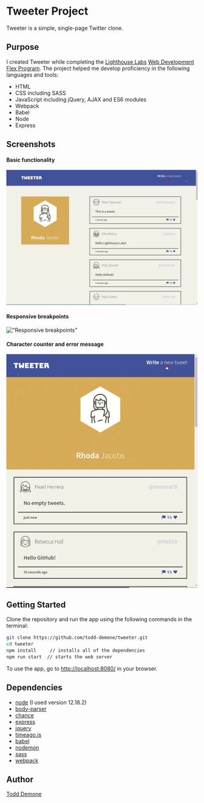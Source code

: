 # Tweeter Project

Tweeter is a simple, single-page Twitter clone.

## Purpose

I created Tweeter while completing the [Lighthouse Labs](https://github.com/lighthouse-labs) [Web Development Flex Program](https://www.lighthouselabs.ca/en/web-development-flex-program). The project helped me develop proficiency in the following languages and tools:

- HTML
- CSS including SASS
- JavaScript including jQuery, AJAX and ES6 modules
- Webpack
- Babel
- Node
- Express

## Screenshots

#### Basic functionality

!["Toggling the tweet form"](https://github.com/todd-demone/tweeter/blob/master/docs/toggle-tweet.gif?raw=true)

#### Responsive breakpoints

!["Responsive breakpoints"](https://github.com/todd-demone/tweeter/blob/master/docs/responsive-breakpoints.gif?raw=true)

#### Character counter and error message

!["Character counter and error message"](https://github.com/todd-demone/tweeter/blob/master/docs/error-long-tweet.gif?raw=true)

## Getting Started

Clone the repository and run the app using the following commands in the terminal:

```bash
git clone https://github.com/todd-demone/tweeter.git
cd tweeter
npm install     // installs all of the dependencies
npm run start  // starts the web server
```

To use the app, go to <http://localhost:8080/> in your browser.

## Dependencies

- [node](https://nodejs.org) (I used version 12.18.2)
- [body-parser](https://www.npmjs.com/package/body-parser)
- [chance](https://www.npmjs.com/package/chance)
- [express](https://expressjs.com/)
- [jquery](https://jquery.com/)
- [timeago.js](https://www.npmjs.com/package/timeago.js)
- [babel](https://babeljs.io/)
- [nodemon](https://www.npmjs.com/package/nodemon)
- [sass](https://sass-lang.com/)
- [webpack](https://webpack.js.org/)

## Author

[Todd Demone](https://github.com/todd-demone)
